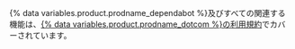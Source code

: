 {% data variables.product.prodname_dependabot %}及びすべての関連する機能は、[{% data variables.product.prodname_dotcom %}の利用規約](/github/site-policy/github-terms-of-service)でカバーされています。

